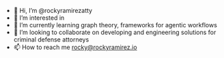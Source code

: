- 👋 Hi, I’m @rockyramirezatty
- 👀 I’m interested in 
- 🌱 I’m currently learning graph theory, frameworks for agentic workflows
- 💞️ I’m looking to collaborate on developing and engineering solutions for criminal defense attorneys
- 📫 How to reach me rocky@rockyramirez.io
